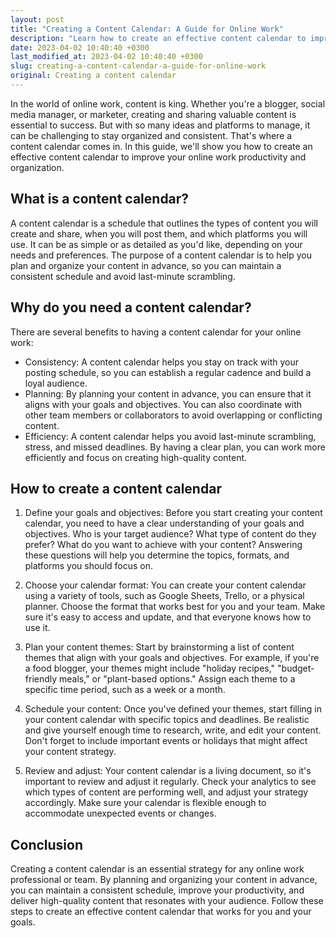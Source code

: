 ```yaml
---
layout: post
title: "Creating a Content Calendar: A Guide for Online Work"
description: "Learn how to create an effective content calendar to improve your online work productivity and organization."
date: 2023-04-02 10:40:40 +0300
last_modified_at: 2023-04-02 10:40:40 +0300
slug: creating-a-content-calendar-a-guide-for-online-work
original: Creating a content calendar
---
```

In the world of online work, content is king. Whether you're a blogger, social media manager, or marketer, creating and sharing valuable content is essential to success. But with so many ideas and platforms to manage, it can be challenging to stay organized and consistent. That's where a content calendar comes in. In this guide, we'll show you how to create an effective content calendar to improve your online work productivity and organization.

## What is a content calendar?

A content calendar is a schedule that outlines the types of content you will create and share, when you will post them, and which platforms you will use. It can be as simple or as detailed as you'd like, depending on your needs and preferences. The purpose of a content calendar is to help you plan and organize your content in advance, so you can maintain a consistent schedule and avoid last-minute scrambling.

## Why do you need a content calendar?

There are several benefits to having a content calendar for your online work:

- Consistency: A content calendar helps you stay on track with your posting schedule, so you can establish a regular cadence and build a loyal audience.
- Planning: By planning your content in advance, you can ensure that it aligns with your goals and objectives. You can also coordinate with other team members or collaborators to avoid overlapping or conflicting content.
- Efficiency: A content calendar helps you avoid last-minute scrambling, stress, and missed deadlines. By having a clear plan, you can work more efficiently and focus on creating high-quality content.

## How to create a content calendar

1. Define your goals and objectives: Before you start creating your content calendar, you need to have a clear understanding of your goals and objectives. Who is your target audience? What type of content do they prefer? What do you want to achieve with your content? Answering these questions will help you determine the topics, formats, and platforms you should focus on.

2. Choose your calendar format: You can create your content calendar using a variety of tools, such as Google Sheets, Trello, or a physical planner. Choose the format that works best for you and your team. Make sure it's easy to access and update, and that everyone knows how to use it.

3. Plan your content themes: Start by brainstorming a list of content themes that align with your goals and objectives. For example, if you're a food blogger, your themes might include "holiday recipes," "budget-friendly meals," or "plant-based options." Assign each theme to a specific time period, such as a week or a month.

4. Schedule your content: Once you've defined your themes, start filling in your content calendar with specific topics and deadlines. Be realistic and give yourself enough time to research, write, and edit your content. Don't forget to include important events or holidays that might affect your content strategy.

5. Review and adjust: Your content calendar is a living document, so it's important to review and adjust it regularly. Check your analytics to see which types of content are performing well, and adjust your strategy accordingly. Make sure your calendar is flexible enough to accommodate unexpected events or changes.

## Conclusion

Creating a content calendar is an essential strategy for any online work professional or team. By planning and organizing your content in advance, you can maintain a consistent schedule, improve your productivity, and deliver high-quality content that resonates with your audience. Follow these steps to create an effective content calendar that works for you and your goals.